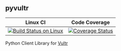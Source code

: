 ## pyvultr

| Linux CI | Code Coverage |
|:--------:|:-------------:|
| [![Build Status on Linux](https://travis-ci.org/pradeepchhetri/pyvultr.svg?branch=master)](https://travis-ci.org/pradeepchhetri/pyvultr) | [![Coverage Status](https://coveralls.io/repos/github/pradeepchhetri/pyvultr/badge.svg?branch=master)](https://coveralls.io/github/pradeepchhetri/pyvultr?branch=master)

Python Client Library for [Vultr](https://www.vultr.com)
